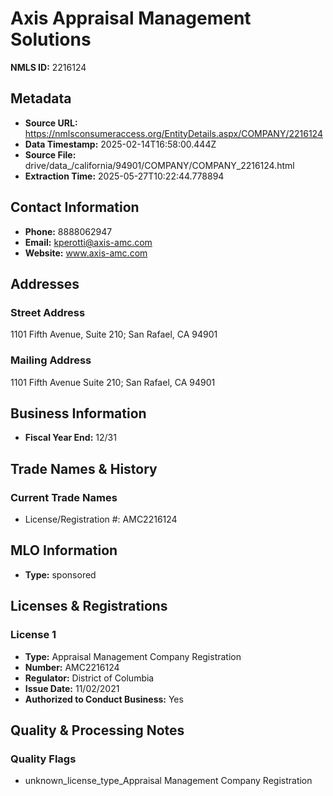 # Axis Appraisal Management Solutions

**NMLS ID:** 2216124

## Metadata
- **Source URL:** https://nmlsconsumeraccess.org/EntityDetails.aspx/COMPANY/2216124
- **Data Timestamp:** 2025-02-14T16:58:00.444Z
- **Source File:** drive/data_/california/94901/COMPANY/COMPANY_2216124.html
- **Extraction Time:** 2025-05-27T10:22:44.778894

## Contact Information
- **Phone:** 8888062947
- **Email:** kperotti@axis-amc.com
- **Website:** www.axis-amc.com

## Addresses
### Street Address
1101 Fifth Avenue, Suite 210; San Rafael, CA 94901

### Mailing Address
1101 Fifth Avenue Suite 210; San Rafael, CA 94901

## Business Information
- **Fiscal Year End:** 12/31

## Trade Names & History
### Current Trade Names
- License/Registration #: AMC2216124

## MLO Information
- **Type:** sponsored

## Licenses & Registrations

### License 1
- **Type:** Appraisal Management Company Registration
- **Number:** AMC2216124
- **Regulator:** District of Columbia
- **Issue Date:** 11/02/2021
- **Authorized to Conduct Business:** Yes

## Quality & Processing Notes
### Quality Flags
- unknown_license_type_Appraisal Management Company Registration
